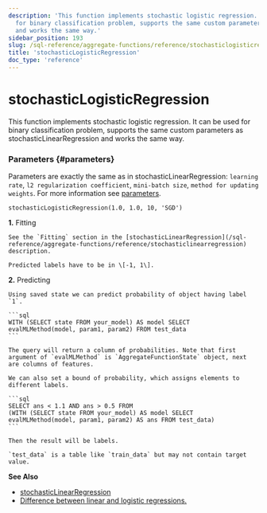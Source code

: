 ```yaml
---
description: 'This function implements stochastic logistic regression. It can be used
  for binary classification problem, supports the same custom parameters as stochasticLinearRegression
  and works the same way.'
sidebar_position: 193
slug: /sql-reference/aggregate-functions/reference/stochasticlogisticregression
title: 'stochasticLogisticRegression'
doc_type: 'reference'
---
```


# stochasticLogisticRegression

This function implements stochastic logistic regression. It can be used for binary classification problem, supports the same custom parameters as stochasticLinearRegression and works the same way.

### Parameters {#parameters}

Parameters are exactly the same as in stochasticLinearRegression:
`learning rate`, `l2 regularization coefficient`, `mini-batch size`, `method for updating weights`.
For more information see [parameters](../reference/stochasticlinearregression.md/#parameters).

```text
stochasticLogisticRegression(1.0, 1.0, 10, 'SGD')
```

**1.** Fitting

<!-- -->

    See the `Fitting` section in the [stochasticLinearRegression](/sql-reference/aggregate-functions/reference/stochasticlinearregression) description.

    Predicted labels have to be in \[-1, 1\].

**2.** Predicting

<!-- -->

    Using saved state we can predict probability of object having label `1`.

    ```sql
    WITH (SELECT state FROM your_model) AS model SELECT
    evalMLMethod(model, param1, param2) FROM test_data
    ```

    The query will return a column of probabilities. Note that first argument of `evalMLMethod` is `AggregateFunctionState` object, next are columns of features.

    We can also set a bound of probability, which assigns elements to different labels.

    ```sql
    SELECT ans < 1.1 AND ans > 0.5 FROM
    (WITH (SELECT state FROM your_model) AS model SELECT
    evalMLMethod(model, param1, param2) AS ans FROM test_data)
    ```

    Then the result will be labels.

    `test_data` is a table like `train_data` but may not contain target value.

**See Also**

- [stochasticLinearRegression](/sql-reference/aggregate-functions/reference/stochasticlogisticregression)
- [Difference between linear and logistic regressions.](https://stackoverflow.com/questions/12146914/what-is-the-difference-between-linear-regression-and-logistic-regression)
